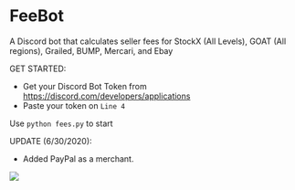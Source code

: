 # FeeBot
A Discord bot that calculates seller fees for StockX (All Levels), GOAT (All regions), Grailed, BUMP, Mercari, and Ebay

GET STARTED:
- Get your Discord Bot Token from https://discord.com/developers/applications
- Paste your token on `Line 4`

Use `python fees.py` to start


UPDATE (6/30/2020):
- Added PayPal as a merchant.

<img src="https://i.gyazo.com/281056217794b7f06427c07cdd351a21.png">
